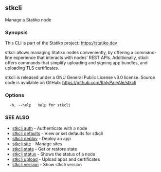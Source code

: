## stkcli

Manage a Statiko node

### Synopsis

This CLI is part of the Statiko project: https://statiko.dev

stkcli allows managing Statiko nodes conveniently, by offering a command-line experience that interacts with nodes' REST APIs.
Additionally, stkcli offers commands that simplify uploading and signing app bundles, and uploading TLS certificates.

stkcli is released under a GNU General Public License v3.0 license. Source code is available on GitHub: https://github.com/ItalyPaleAle/stkcli


### Options

```
  -h, --help   help for stkcli
```

### SEE ALSO

* [stkcli auth](stkcli_auth.md)	 - Authenticate with a node
* [stkcli defaults](stkcli_defaults.md)	 - View or set defaults for stkcli
* [stkcli deploy](stkcli_deploy.md)	 - Deploy an app
* [stkcli site](stkcli_site.md)	 - Manage sites
* [stkcli state](stkcli_state.md)	 - Get or restore state
* [stkcli status](stkcli_status.md)	 - Shows the status of a node
* [stkcli upload](stkcli_upload.md)	 - Upload apps and certificates
* [stkcli version](stkcli_version.md)	 - Show stkcli version

